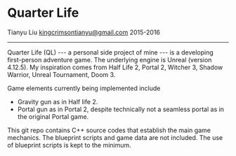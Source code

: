 # Quarter Life

Tianyu Liu
kingcrimsontianyu@gmail.com
2015-2016

------

Quarter Life (QL) --- a personal side project of mine --- is a developing first-person adventure game. The underlying engine is Unreal (version 4.12.5). My inspiration comes from Half Life 2, Portal 2, Witcher 3, Shadow Warrior, Unreal Tournament, Doom 3.

Game elements currently being implemented include
+ Gravity gun as in Half life 2.
+ Portal gun as in Portal 2, despite technically not a seamless portal as in the original Portal game.

This git repo contains C++ source codes that establish the main game mechanics. The blueprint scripts and game data are not included. The use of blueprint scripts is kept to the minimum.